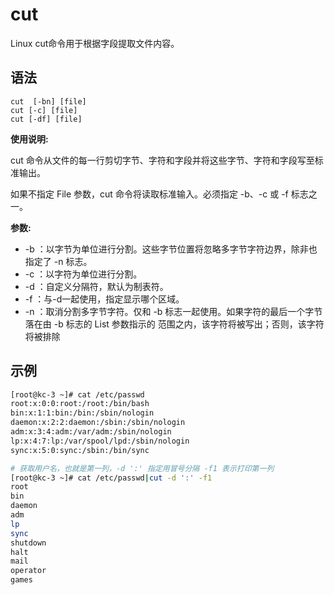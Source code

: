 # cut

Linux cut命令用于根据字段提取文件内容。

## 语法

```
cut  [-bn] [file]
cut [-c] [file]
cut [-df] [file]
```

**使用说明:**

cut 命令从文件的每一行剪切字节、字符和字段并将这些字节、字符和字段写至标准输出。

如果不指定 File 参数，cut 命令将读取标准输入。必须指定 -b、-c 或 -f 标志之一。

**参数:**

- -b ：以字节为单位进行分割。这些字节位置将忽略多字节字符边界，除非也指定了 -n 标志。
- -c ：以字符为单位进行分割。
- -d ：自定义分隔符，默认为制表符。
- -f ：与-d一起使用，指定显示哪个区域。
- -n ：取消分割多字节字符。仅和 -b 标志一起使用。如果字符的最后一个字节落在由 -b 标志的 List 参数指示的
  范围之内，该字符将被写出；否则，该字符将被排除



## 示例

```BASH
[root@kc-3 ~]# cat /etc/passwd
root:x:0:0:root:/root:/bin/bash
bin:x:1:1:bin:/bin:/sbin/nologin
daemon:x:2:2:daemon:/sbin:/sbin/nologin
adm:x:3:4:adm:/var/adm:/sbin/nologin
lp:x:4:7:lp:/var/spool/lpd:/sbin/nologin
sync:x:5:0:sync:/sbin:/bin/sync

# 获取用户名，也就是第一列，-d ':' 指定用冒号分隔 -f1 表示打印第一列
[root@kc-3 ~]# cat /etc/passwd|cut -d ':' -f1
root
bin
daemon
adm
lp
sync
shutdown
halt
mail
operator
games
```

